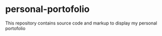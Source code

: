 # personal-portofolio
This repository contains source code and markup to display my personal portofolio
